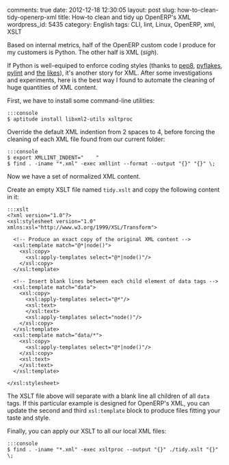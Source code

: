 comments: true
date: 2012-12-18 12:30:05
layout: post
slug: how-to-clean-tidy-openerp-xml
title: How-to clean and tidy up OpenERP's XML
wordpress_id: 5435
category: English
tags: CLI, lint, Linux, OpenERP, xml, XSLT

Based on internal metrics, half of the OpenERP custom code I produce for my customers is Python. The other half is XML (_sigh_).

If Python is well-equiped to enforce coding styles (thanks to [pep8](http://pypi.python.org/pypi/pep8), [pyflakes](http://pypi.python.org/pypi/pyflakes), [pylint](http://pypi.python.org/pypi/pylint) and [the](http://pypi.python.org/pypi/autopep8) [likes](http://pypi.python.org/pypi/flake8)), it's another story for XML. After some investigations and experiments, here is the best way I found to automate the cleaning of huge quantities of XML content.

First, we have to install some command-line utilities:


    :::console
    $ aptitude install libxml2-utils xsltproc




Override the default XML indention from 2 spaces to 4, before forcing the cleaning of each XML file found from our current folder:


    :::console
    $ export XMLLINT_INDENT="    "
    $ find . -iname "*.xml" -exec xmllint --format --output "{}" "{}" \;




Now we have a set of normalized XML content.

Create an empty XSLT file named `tidy.xslt` and copy the following content in it:


    :::xslt
    <?xml version="1.0"?>
    <xsl:stylesheet version="1.0" xmlns:xsl="http://www.w3.org/1999/XSL/Transform">

      <!-- Produce an exact copy of the original XML content -->
      <xsl:template match="@*|node()">
        <xsl:copy>
          <xsl:apply-templates select="@*|node()"/>
        </xsl:copy>
      </xsl:template>

      <!-- Insert blank lines between each child element of data tags -->
      <xsl:template match="data">
        <xsl:copy>
          <xsl:apply-templates select="@*"/>
          <xsl:text>
          </xsl:text>
          <xsl:apply-templates select="node()"/>
        </xsl:copy>
      </xsl:template>
      <xsl:template match="data/*">
        <xsl:copy>
          <xsl:apply-templates select="@*|node()"/>
        </xsl:copy>
        <xsl:text>
        </xsl:text>
      </xsl:template>

    </xsl:stylesheet>




The XSLT file above will separate with a blank line all children of all `data` tags. If this particular example is designed for OpenERP's XML, you can update the second and third `xsl:template` block to produce files fitting your taste and style.

Finally, you can apply our XSLT to all our local XML files:


    :::console
    $ find . -iname "*.xml" -exec xsltproc --output "{}" ./tidy.xslt "{}" \;

